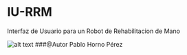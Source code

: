 # IU-RRM
Interfaz de Usuario para un Robot de Rehabilitacion de Mano


![alt text](https://i.imgur.com/xgwlV7a.png)
###@Autor
Pablo Horno Pérez
